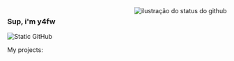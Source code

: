 <img align='right' src="https://github-readme-stats.vercel.app/api?username=tecniccomsono&show_icons=true&title_color=783c00&text_color=af552e&icon_color=783c00&bg_color=f8efd4&cache_seconds=2300" alt="ilustração do status do github">

### Sup, i'm y4fw

<img src="https://img.shields.io/static/v1?label=Overview&message=tecniccomsono&color=f8efd4&style=for-the-badge&logo=GitHub" alt="Static GitHub">

<p>My projects:</p>
